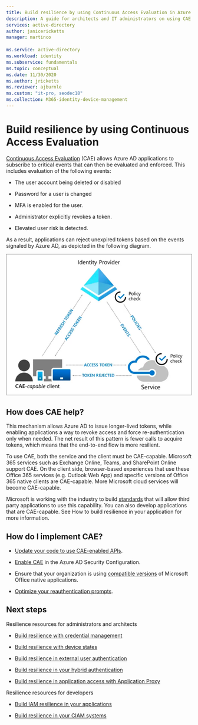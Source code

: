 ```yaml
---
title: Build resilience by using Continuous Access Evaluation in Azure Active Directory
description: A guide for architects and IT administrators on using CAE
services: active-directory
author: janicericketts
manager: martinco

ms.service: active-directory
ms.workload: identity
ms.subservice: fundamentals
ms.topic: conceptual
ms.date: 11/30/2020
ms.author: jricketts
ms.reviewer: ajburnle
ms.custom: "it-pro, seodec18"
ms.collection: M365-identity-device-management
---
```


# Build resilience by using Continuous Access Evaluation

[Continuous Access Evaluation](../conditional-access/concept-continuous-access-evaluation.md) (CAE) allows Azure AD applications to subscribe to critical events that can then be evaluated and enforced. This includes evaluation of the following events:

* The user account being deleted or disabled

* Password for a user is changed

* MFA is enabled for the user.

* Administrator explicitly revokes a token.

* Elevated user risk is detected.

As a result, applications can reject unexpired tokens based on the events signaled by Azure AD, as depicted in the following diagram.

![conceptualiagram of CAE](./media/resilience-with-cae/admin-resilience-continuous-access-evaluation.png)

## How does CAE help?

This mechanism allows Azure AD to issue longer-lived tokens, while enabling applications a way to revoke access and force re-authentication only when needed. The net result of this pattern is fewer calls to acquire tokens, which means that the end-to-end flow is more resilient. 

To use CAE, both the service and the client must be CAE-capable. Microsoft 365 services such as Exchange Online, Teams, and SharePoint Online support CAE. On the client side, browser-based experiences that use these Office 365 services (e.g. Outlook Web App) and specific versions of Office 365 native clients are CAE-capable. More Microsoft cloud services will become CAE-capable.

Microsoft is working with the industry to build [standards](https://openid.net/wg/sse/) that will allow third party applications to use this capability. You can also develop applications that are CAE-capable. See How to build resilience in your application for more information.

## How do I implement CAE?

* [Update your code to use CAE-enabled APIs](../develop/app-resilience-continuous-access-evaluation.md).

* [Enable CAE](../conditional-access/concept-continuous-access-evaluation.md) in the Azure AD Security Configuration.

* Ensure that your organization is using [compatible versions](../conditional-access/concept-continuous-access-evaluation.md) of Microsoft Office native applications.

* [Optimize your reauthentication prompts](../authentication/concepts-azure-multi-factor-authentication-prompts-session-lifetime.md).

 
## Next steps
Resilience resources for administrators and architects
 
* [Build resilience with credential management](resilience-in-credentials.md)

* [Build resilience with device states](resilience-with-device-states.md)

* [Build resilience in external user authentication](resilience-b2b-authentication.md)

* [Build resilience in your hybrid authentication](resilience-in-hybrid.md)

* [Build resilience in application access with Application Proxy](resilience-on-premises-access.md)

Resilience resources for developers

* [Build IAM resilience in your applications](resilience-app-development-overview.md)

* [Build resilience in your CIAM systems](resilience-b2c.md)
